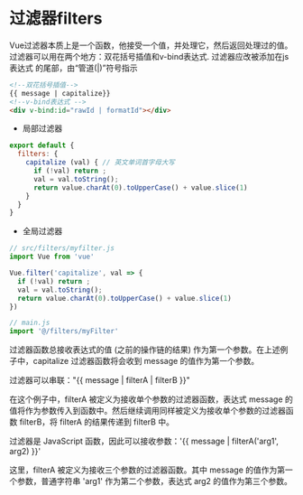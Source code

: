 # 过滤器filters

Vue过滤器本质上是一个函数，他接受一个值，并处理它，然后返回处理过的值。    
过滤器可以用在两个地方：双花括号插值和v-bind表达式. 过滤器应改被添加在js表达式
的尾部，由“管道(|)”符号指示

```html
<!--双花括号插值-->
{{ message | capitalize}}
<!--v-bind表达式 -->
<div v-bind:id="rawId | formatId"></div>
```
- 局部过滤器  

```javascript
export default {
  filters: {
    capitalize (val) { // 英文单词首字母大写
      if (!val) return ;
      val = val.toString();
      return value.charAt(0).toUpperCase() + value.slice(1)
    }
  }
}
```
- 全局过滤器  

```javascript
// src/filters/myfilter.js
import Vue from 'vue'

Vue.filter('capitalize', val => {
  if (!val) return ;
  val = val.toString();
  return value.charAt(0).toUpperCase() + value.slice(1)
})

// main.js
import '@/filters/myFilter'
```

过滤器函数总接收表达式的值 (之前的操作链的结果) 作为第一个参数。在上述例子中，capitalize 过滤器函数将会收到 message 的值作为第一个参数。

过滤器可以串联："\{\{ message | filterA | filterB \}\}"

在这个例子中，filterA 被定义为接收单个参数的过滤器函数，表达式 message 的值将作为参数传入到函数中。然后继续调用同样被定义为接收单个参数的过滤器函数 filterB，将 filterA 的结果传递到 filterB 中。

过滤器是 JavaScript 函数，因此可以接收参数：'\{\{ message | filterA('arg1', arg2) \}\}'

这里，filterA 被定义为接收三个参数的过滤器函数。其中 message 的值作为第一个参数，普通字符串 'arg1' 作为第二个参数，表达式 arg2 的值作为第三个参数。
